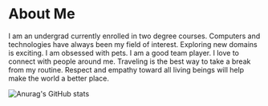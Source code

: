 # About Me
I am an undergrad currently enrolled in two degree courses.
Computers and technologies have always been my field of interest. Exploring new domains is exciting.
I am obsessed with pets.
I am a good team player. I love to connect with people around me. Traveling is the best way to take a break from my routine.
Respect and empathy toward all living beings will help make the world a better place.

<!--
**hkcs1206/hkcs1206** is a ✨ _special_ ✨ repository because its `README.md` (this file) appears on your GitHub profile.

Here are some ideas to get you started:

- 🔭 I’m currently working on ...
- 🌱 I’m currently learning ...
- 👯 I’m looking to collaborate on ...
- 🤔 I’m looking for help with ...
- 💬 Ask me about ...
- 📫 How to reach me: ...
- 😄 Pronouns: ...
- ⚡ Fun fact: ...
-->


![Anurag's GitHub stats](https://github-readme-stats.vercel.app/api?username=hkcs1206&show_icons=true&theme=radical)
